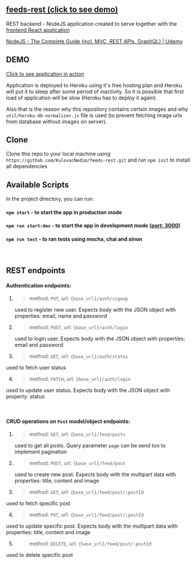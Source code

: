 ## [feeds-rest (click to see demo)](https://feeds-react.herokuapp.com/)

REST backend - NodeJS application created to serve together with the [frontend React application](https://github.com/KulovacNedim/feeds-react)

[NodeJS - The Complete Guide (incl. MVC, REST APIs, GraphQL) | Udemy](https://www.udemy.com/course/nodejs-the-complete-guide/)

## DEMO
[Click to see application in action](https://feeds-react.herokuapp.com/)

Application is deployed to Heroku using it's free hosting plan and Heroku will put it to sleep after some period of inactivity. So it is possible that first load of application will be slow (Heroku has to deploy it again). 

Also that is the reason why this repository contains certain images and why `util/heroku-db-normalizer.js` file is used (to prevent fetching image urls from database without images on server).

## Clone

Clone this repo to your local machine using `https://github.com/KulovacNedim/feeds-rest.git`
and run `npm init` to install all dependencies

## Available Scripts

In the project directory, you can run:

#### `npm start` - to start the app in production mode
#### `npm run start:dev` - to start the app in development mode ([port: 3000](http://localhost:3000))
#### `npm run test` - to ran tests using mocha, chai and sinon

<br>

## REST endpoints


#### Authentication endpoints:

1. >method: `PUT`, url: `{base_url}/auth/signup`

   used to register new user. Expects body with the JSON object with properties: email, name and password
   
2. >method: `POST`, url: `{base_url}/auth/login`

   used to login user. Expects body with the JSON object with properties: email and password

3. >method: `GET`, url: `{base_url}/auth/status`

  used to fetch user status
  
4. >method: `PATCH`, url: `{base_url}/auth/login`

 used to update user status. Expects body with the JSON object with property: status
 
<br>

#### CRUD operations on `Post` model/object endpoints:

1. >method: `GET`, url: `{base_url}/feed/posts`

   used to get all posts. Query parameter `page` can be send too to implement pagination
   
2. >method: `POST`, url: `{base_url}/feed/post`

   used to create new post. Expects body with the multipart data with properties: title, content and image

3. >method: `GET`, url: `{base_url}/feed/post/:postId`

  used to fetch specific post
  
4. >method: `PUT`, url: `{base_url}/feed/post/:postId`

 used to update specific post. Expects body with the multipart data with properties: title, content and image

5. >method: `DELETE`, url: `{base_url}/feed/post/:postId`

 used to delete specific post
